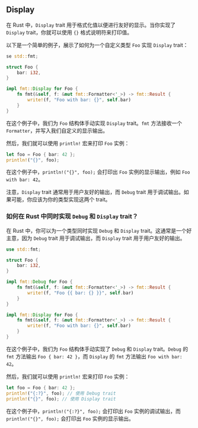 ## Display

在 Rust 中，`Display` trait 用于格式化值以便进行友好的显示。当你实现了 `Display` trait，你就可以使用 `{}` 格式说明符来打印值。

以下是一个简单的例子，展示了如何为一个自定义类型 `Foo` 实现 `Display` trait：

```rust
se std::fmt;

struct Foo {
    bar: i32,
}

impl fmt::Display for Foo {
    fn fmt(&self, f: &mut fmt::Formatter<'_>) -> fmt::Result {
        write!(f, "Foo with bar: {}", self.bar)
    }
}
```

在这个例子中，我们为 `Foo` 结构体手动实现 `Display` trait。`fmt` 方法接收一个 `Formatter`，并写入我们自定义的显示输出。

然后，我们就可以使用 `println!` 宏来打印 `Foo` 实例：

```rust
let foo = Foo { bar: 42 };
println!("{}", foo);
```

在这个例子中，`println!("{}", foo);` 会打印出 `Foo` 实例的显示输出，例如 `Foo with bar: 42`。

注意，`Display` trait 通常用于用户友好的输出，而 `Debug` trait 用于调试输出。如果可能，你应该为你的类型实现这两个 trait。

### 如何在 Rust 中同时实现 `Debug` 和 `Display` trait？

在 Rust 中，你可以为一个类型同时实现 `Debug` 和 `Display` trait。这通常是一个好主意，因为 `Debug` trait 用于调试输出，而 `Display` trait 用于用户友好的输出。

```rust
use std::fmt;

struct Foo {
    bar: i32,
}

impl fmt::Debug for Foo {
    fn fmt(&self, f: &mut fmt::Formatter<'_>) -> fmt::Result {
        write!(f, "Foo {{ bar: {} }}", self.bar)
    }
}

impl fmt::Display for Foo {
    fn fmt(&self, f: &mut fmt::Formatter<'_>) -> fmt::Result {
        write!(f, "Foo with bar: {}", self.bar)
    }
}
```

在这个例子中，我们为 `Foo` 结构体手动实现了 `Debug` 和 `Display` trait。`Debug` 的 `fmt` 方法输出 `Foo { bar: 42 }`，而 `Display` 的 `fmt` 方法输出 `Foo with bar: 42`。

然后，我们就可以使用 `println!` 宏来打印 `Foo` 实例：

```rust
let foo = Foo { bar: 42 };
println!("{:?}", foo); // 使用 Debug trait
println!("{}", foo); // 使用 Display trait
```

在这个例子中，`println!("{:?}", foo);` 会打印出 `Foo` 实例的调试输出，而 `println!("{}", foo);` 会打印出 `Foo` 实例的显示输出。